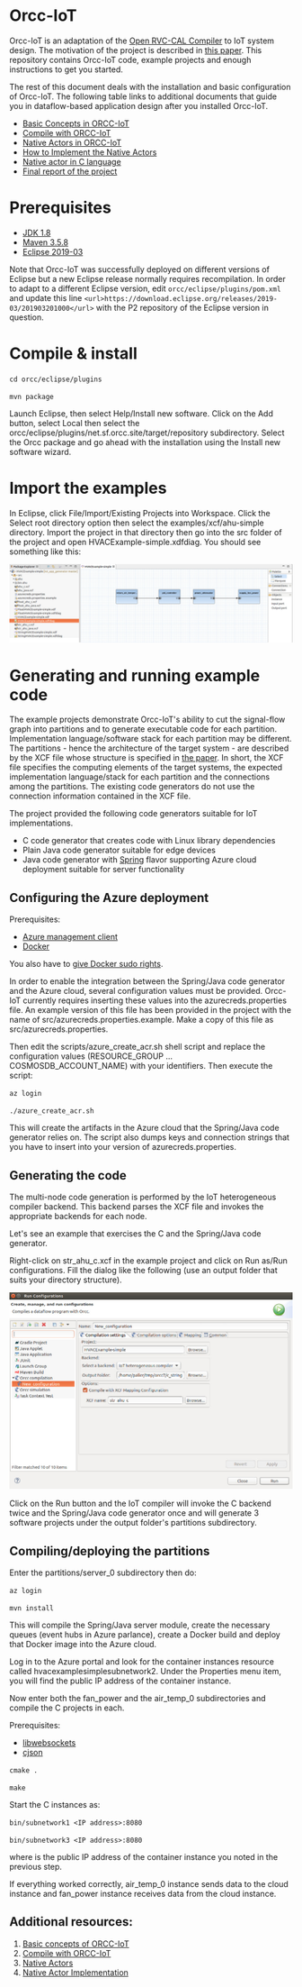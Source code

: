 # Orcc-IoT

Orcc-IoT is an adaptation of the [Open RVC-CAL Compiler](http://orcc.sourceforge.net/) to IoT system design. The motivation of the project is described in
[this paper](https://www.researchgate.net/publication/331319887_Dataflow-based_Heterogeneous_Code_Generator_for_IoT_Applications). This repository contains
Orcc-IoT code, example projects and enough instructions to get you started.

The rest of this document deals with the installation and basic configuration of Orcc-IoT. The following table links to additional documents that
guide you in dataflow-based application design after you installed Orcc-IoT. 

* [Basic Concepts in ORCC-IoT](BasicConcepts.md)
* [Compile with ORCC-IoT](CompileWithORCC.md)
* [Native Actors in ORCC-IoT](NativeActors.md)
* [How to Implement the Native Actors](NativeActorImpl.md)
* [Native actor in C language](NativeActorInC.md)
* [Final report of the project](resources/Final_Report.pdf)

# Prerequisites

* [JDK 1.8](https://www.oracle.com/technetwork/java/javase/downloads/jdk8-downloads-2133151.html)
* [Maven 3.5.8](https://maven.apache.org/download.cgi)
* [Eclipse 2019-03](https://www.eclipse.org/downloads/packages/release/2019-03/r)

Note that Orcc-IoT was successfully deployed on different versions of Eclipse but a new Eclipse release normally requires recompilation. In order to adapt to
a different Eclipse version, edit `orcc/eclipse/plugins/pom.xml` and update this line `<url>https://download.eclipse.org/releases/2019-03/201903201000</url>`
with the P2 repository of the Eclipse version in question.

# Compile & install

`cd orcc/eclipse/plugins`

`mvn package`

Launch Eclipse, then select Help/Install new software. Click on the Add button, select Local then select the 
orcc/eclipse/plugins/net.sf.orcc.site/target/repository subdirectory. Select the Orcc package and go ahead
with the installation using the Install new software wizard.

# Import the examples

In Eclipse, click File/Import/Existing Projects into Workspace. Click the Select root directory option then select the examples/xcf/ahu-simple directory.
Import the project in that directory then go into the src folder of the project and open HVACExample-simple.xdfdiag. You should see something like this:

![example-network](imgs/example-network.jpg)

# Generating and running example code

The example projects demonstrate Orcc-IoT's ability to cut the signal-flow graph into partitions and to generate executable code for each partition.
Implementation language/software stack for each partition may be different. The partitions - hence the architecture of the target system - are described
by the XCF file whose structure is specified in [the paper](https://www.researchgate.net/publication/331319887_Dataflow-based_Heterogeneous_Code_Generator_for_IoT_Applications). In short, the XCF file specifies the computing elements of the target systems, the expected
implementation language/stack for each partition and the connections among the partitions. The existing code generators do not use the connection
information contained in the XCF file.

The project provided the following code generators suitable for IoT implementations.

* C code generator that creates code with Linux library dependencies
* Plain Java code generator suitable for edge devices
* Java code generator with [Spring](https://spring.io/) flavor supporting Azure cloud deployment suitable for server functionality

## Configuring the Azure deployment

Prerequisites:

* [Azure management client](https://docs.microsoft.com/en-us/cli/azure/install-azure-cli?view=azure-cli-latest)
* [Docker](https://docs.docker.com/install/)

You also have to [give Docker sudo rights](https://docs.docker.com/install/linux/linux-postinstall/).

In order to enable the integration between the Spring/Java code generator and the Azure cloud, 
several configuration values must be provided. Orcc-IoT currently requires inserting these values into 
the azurecreds.properties file. An example version of this file has been provided in the project with the
name of src/azurecreds.properties.example. Make a copy of this file as src/azurecreds.properties.

Then edit the scripts/azure_create_acr.sh shell script and replace the configuration values 
(RESOURCE_GROUP ... COSMOSDB_ACCOUNT_NAME) with your identifiers. Then execute the script:

`az login`

`./azure_create_acr.sh`

This will create the artifacts in the Azure cloud that the Spring/Java code generator relies on. The script also dumps
keys and connection strings that you have to insert into your version of azurecreds.properties.

## Generating the code

The multi-node code generation is performed by the IoT heterogeneous compiler backend. This backend parses
the XCF file and invokes the appropriate backends for each node.

Let's see an example that exercises the C and the Spring/Java code generator.

Right-click on str_ahu_c.xcf in the example project and click on Run as/Run configurations. Fill the dialog like the following 
(use an output folder that suits your directory structure).

![run-configurations](imgs/run-configurations.jpg)

Click on the Run button and the IoT compiler will invoke the C backend twice and the Spring/Java code generator once and will
generate 3 software projects under the output folder's partitions subdirectory.

## Compiling/deploying the partitions

Enter the partitions/server_0 subdirectory then do:

`az login`

`mvn install`

This will compile the Spring/Java server module, create the necessary queues (event hubs in Azure parlance), create a Docker
build and deploy that Docker image into the Azure cloud.

Log in to the Azure portal and look for the container instances resource called hvacexamplesimplesubnetwork2. Under the Properties
menu item, you will find the public IP address of the container instance.

Now enter both the fan_power and the air_temp_0 subdirectories and compile the C projects in each.

Prerequisites:

* [libwebsockets](https://libwebsockets.org/)
* [cjson](https://github.com/DaveGamble/cJSON)

`cmake .`

`make`

Start the C instances as:

`bin/subnetwork1 <IP address>:8080`

`bin/subnetwork3 <IP address>:8080`

where <IP address> is the public IP address of the container instance you noted in the previous step.

If everything worked correctly, air_temp_0 instance sends data to the cloud instance and fan_power instance receives data from
the cloud instance.

## Additional resources:
1. [Basic concepts of ORCC-IoT](BasicConcepts.md) 
2. [Compile with ORCC-IoT](CompileWithORCC.md)
3. [Native Actors](NativeActors.md)
4. [Native Actor Implementation](NativeActorImpl.md) 


